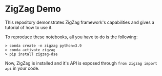 # ZigZag Demo

This repository demonstrates ZigZag framework's capabilities and gives a tutorial of how to use it.

To reproduce these notebooks, all you have to do is the following:

```
> conda create -n zigzag python=3.9
> conda activate zigzag
> pip install zigzag-dse 
```

Now, ZigZag is installed and it's API is exposed through `from zigzag import api` in your code.